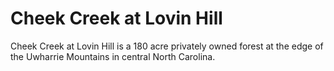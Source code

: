 # Cheek Creek at Lovin Hill

Cheek Creek at Lovin Hill is a 180 acre privately owned forest at the edge of the Uwharrie Mountains in central North Carolina.
